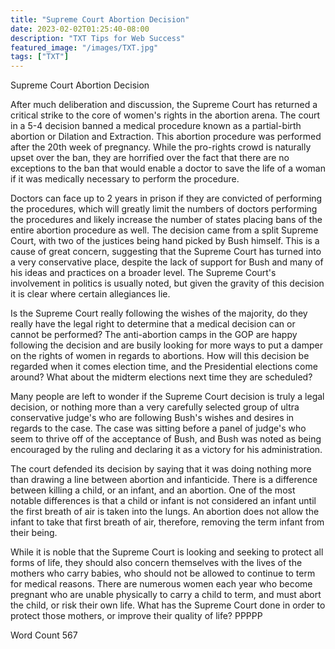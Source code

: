 ```yaml
---
title: "Supreme Court Abortion Decision"
date: 2023-02-02T01:25:40-08:00
description: "TXT Tips for Web Success"
featured_image: "/images/TXT.jpg"
tags: ["TXT"]
---
```


Supreme Court Abortion Decision

After much deliberation and discussion, the Supreme Court has returned a critical strike to the core of women's rights in the abortion arena.  The court in a 5-4 decision banned a medical procedure known as a partial-birth abortion or Dilation and Extraction.  This abortion procedure was performed after the 20th week of pregnancy.  While the pro-rights crowd is naturally upset over the ban, they are horrified over the fact that there are no exceptions to the ban that would enable a doctor to save the life of a woman if it was medically necessary to perform the procedure.  

Doctors can face up to 2 years in prison if they are convicted of performing the procedures, which will greatly limit the numbers of doctors performing the procedures and likely increase the number of states placing bans of the entire abortion procedure as well.  The decision came from a split Supreme Court, with two of the justices being hand picked by Bush himself.  This is a cause of great concern, suggesting that the Supreme Court has turned into a very conservative place, despite the lack of support for Bush and many of his ideas and practices on a broader level.  The Supreme Court's involvement in politics is usually noted, but given the gravity of this decision it is clear where certain allegiances lie.

Is the Supreme Court really following the wishes of the majority, do they really have the legal right to determine that a medical decision can or cannot be performed?  The anti-abortion camps in the GOP are happy following the decision and are busily looking for more ways to put a damper on the rights of women in regards to abortions.  How will this decision be regarded when it comes election time, and the Presidential elections come around?  What about the midterm elections next time they are scheduled? 

Many people are left to wonder if the Supreme Court decision is truly a legal decision, or nothing more than a very carefully selected group of ultra conservative judge's who are following Bush's wishes and desires in regards to the case.  The case was sitting before a panel of judge's who seem to thrive off of the acceptance of Bush, and Bush was noted as being encouraged by the ruling and declaring it as a victory for his administration.  

The court defended its decision by saying that it was doing nothing more than drawing a line between abortion and infanticide.  There is a difference between killing a child, or an infant, and an abortion.  One of the most notable differences is that a child or infant is not considered an infant until the first breath of air is taken into the lungs.  An abortion does not allow the infant to take that first breath of air, therefore, removing the term infant from their being.  

While it is noble that the Supreme Court is looking and seeking to protect all forms of life, they should also concern themselves with the lives of the mothers who carry babies, who should not be allowed to continue to term for medical reasons.  There are numerous women each year who become pregnant who are unable physically to carry a child to term, and must abort the child, or risk their own life.  What has the Supreme Court done in order to protect those mothers, or improve their quality of life? 
PPPPP

Word Count 567

